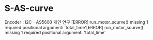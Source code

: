 # S-AS-curve
Encoder : I2C - AS5600
개인 연구
[ERROR] run_motor_scurve() missing 1 required positional argument: 'total_time'[ERROR] run_motor_scurve() missing 1 required positional argument: 'total_time'
